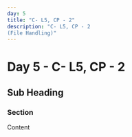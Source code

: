 ```yaml
---
day: 5
title: "C- L5, CP - 2"
description: "C- L5, CP - 2
(File Handling)"
---
```


# Day 5 - C- L5, CP - 2

<!-- Course content goes here -->

## Sub Heading

### Section
Content
